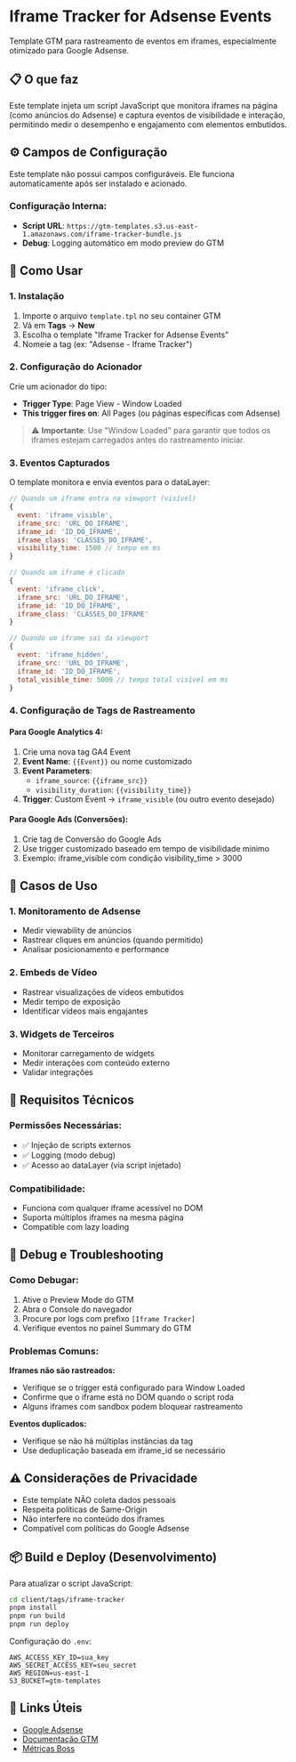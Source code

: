 # Iframe Tracker for Adsense Events

Template GTM para rastreamento de eventos em iframes, especialmente otimizado para Google Adsense.

## 📋 O que faz

Este template injeta um script JavaScript que monitora iframes na página (como anúncios do Adsense) e captura eventos de visibilidade e interação, permitindo medir o desempenho e engajamento com elementos embutidos.

## ⚙️ Campos de Configuração

Este template não possui campos configuráveis. Ele funciona automaticamente após ser instalado e acionado.

### Configuração Interna:
- **Script URL**: `https://gtm-templates.s3.us-east-1.amazonaws.com/iframe-tracker-bundle.js`
- **Debug**: Logging automático em modo preview do GTM

## 🚀 Como Usar

### 1. Instalação
1. Importe o arquivo `template.tpl` no seu container GTM
2. Vá em **Tags** → **New**
3. Escolha o template "Iframe Tracker for Adsense Events"
4. Nomeie a tag (ex: "Adsense - Iframe Tracker")

### 2. Configuração do Acionador
Crie um acionador do tipo:
- **Trigger Type**: Page View - Window Loaded
- **This trigger fires on**: All Pages (ou páginas específicas com Adsense)

> ⚠️ **Importante**: Use "Window Loaded" para garantir que todos os iframes estejam carregados antes do rastreamento iniciar.

### 3. Eventos Capturados

O template monitora e envia eventos para o dataLayer:

```javascript
// Quando um iframe entra na viewport (visível)
{
  event: 'iframe_visible',
  iframe_src: 'URL_DO_IFRAME',
  iframe_id: 'ID_DO_IFRAME',
  iframe_class: 'CLASSES_DO_IFRAME',
  visibility_time: 1500 // tempo em ms
}

// Quando um iframe é clicado
{
  event: 'iframe_click',
  iframe_src: 'URL_DO_IFRAME',
  iframe_id: 'ID_DO_IFRAME',
  iframe_class: 'CLASSES_DO_IFRAME'
}

// Quando um iframe sai da viewport
{
  event: 'iframe_hidden',
  iframe_src: 'URL_DO_IFRAME',
  iframe_id: 'ID_DO_IFRAME',
  total_visible_time: 5000 // tempo total visível em ms
}
```

### 4. Configuração de Tags de Rastreamento

#### Para Google Analytics 4:
1. Crie uma nova tag GA4 Event
2. **Event Name**: `{{Event}}` ou nome customizado
3. **Event Parameters**:
   - `iframe_source`: `{{iframe_src}}`
   - `visibility_duration`: `{{visibility_time}}`
4. **Trigger**: Custom Event → `iframe_visible` (ou outro evento desejado)

#### Para Google Ads (Conversões):
1. Crie tag de Conversão do Google Ads
2. Use trigger customizado baseado em tempo de visibilidade mínimo
3. Exemplo: iframe_visible com condição visibility_time > 3000

## 🎯 Casos de Uso

### 1. Monitoramento de Adsense
- Medir viewability de anúncios
- Rastrear cliques em anúncios (quando permitido)
- Analisar posicionamento e performance

### 2. Embeds de Vídeo
- Rastrear visualizações de vídeos embutidos
- Medir tempo de exposição
- Identificar vídeos mais engajantes

### 3. Widgets de Terceiros
- Monitorar carregamento de widgets
- Medir interações com conteúdo externo
- Validar integrações

## 🔧 Requisitos Técnicos

### Permissões Necessárias:
- ✅ Injeção de scripts externos
- ✅ Logging (modo debug)
- ✅ Acesso ao dataLayer (via script injetado)

### Compatibilidade:
- Funciona com qualquer iframe acessível no DOM
- Suporta múltiplos iframes na mesma página
- Compatible com lazy loading

## 🐛 Debug e Troubleshooting

### Como Debugar:
1. Ative o Preview Mode do GTM
2. Abra o Console do navegador
3. Procure por logs com prefixo `[Iframe Tracker]`
4. Verifique eventos no painel Summary do GTM

### Problemas Comuns:

**Iframes não são rastreados:**
- Verifique se o trigger está configurado para Window Loaded
- Confirme que o iframe está no DOM quando o script roda
- Alguns iframes com sandbox podem bloquear rastreamento

**Eventos duplicados:**
- Verifique se não há múltiplas instâncias da tag
- Use deduplicação baseada em iframe_id se necessário

## ⚠️ Considerações de Privacidade

- Este template NÃO coleta dados pessoais
- Respeita políticas de Same-Origin
- Não interfere no conteúdo dos iframes
- Compatível com políticas do Google Adsense

## 📦 Build e Deploy (Desenvolvimento)

Para atualizar o script JavaScript:

```bash
cd client/tags/iframe-tracker
pnpm install
pnpm run build
pnpm run deploy
```

Configuração do `.env`:
```
AWS_ACCESS_KEY_ID=sua_key
AWS_SECRET_ACCESS_KEY=seu_secret
AWS_REGION=us-east-1
S3_BUCKET=gtm-templates
```

## 🔗 Links Úteis

- [Google Adsense](https://www.google.com/adsense/)
- [Documentação GTM](https://support.google.com/tagmanager)
- [Métricas Boss](https://metricasboss.com.br)